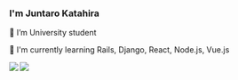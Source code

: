 ### I'm Juntaro Katahira

<div>
  <p>🔭 I’m University student</p>
  <p>📖 I'm currently learning Rails, Django, React, Node.js, Vue.js</p>
</div>
  
<a href="https://github.com/anuraghazra/github-readme-stats">
  <img align="left" src="https://github-readme-stats.vercel.app/api?username=jun4869&hide=contribs&count_private=true&show_icons=true&theme=tokyonight" />
</a>
<a href="https://github.com/anuraghazra/github-readme-stats">
  <img align="left" src="https://github-readme-stats.vercel.app/api/top-langs/?username=jun4869&layout=compact&theme=tokyonight" />
</a>
